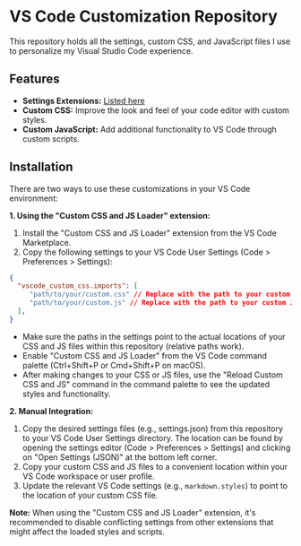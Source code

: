 # VS Code Customization Repository

This repository holds all the settings, custom CSS, and JavaScript files I use to personalize my Visual Studio Code experience.

## Features

* **Settings Extensions:** [Listed here](./extensions.md)
* **Custom CSS:** Improve the look and feel of your code editor with custom styles.
* **Custom JavaScript:** Add additional functionality to VS Code through custom scripts.

## Installation

There are two ways to use these customizations in your VS Code environment:

**1. Using the "Custom CSS and JS Loader" extension:**

1. Install the "Custom CSS and JS Loader" extension from the VS Code Marketplace.
2. Copy the following settings to your VS Code User Settings (Code > Preferences > Settings):

```json
{
  "vscode_custom_css.imports": [
     "path/to/your/custom.css" // Replace with the path to your custom CSS file
     "path/to/your/custom.js" // Replace with the path to your custom JS file (optional)
  ],
}
```

* Make sure the paths in the settings point to the actual locations of your CSS and JS files within this repository (relative paths work).
* Enable "Custom CSS and JS Loader" from the VS Code command palette (Ctrl+Shift+P or Cmd+Shift+P on macOS).
* After making changes to your CSS or JS files, use the "Reload Custom CSS and JS" command in the command palette to see the updated styles and functionality.

**2. Manual Integration:**

1. Copy the desired settings files (e.g., settings.json) from this repository to your VS Code User Settings directory. The location can be found by opening the settings editor (Code > Preferences > Settings) and clicking on "Open Settings (JSON)" at the bottom left corner.
2. Copy your custom CSS and JS files to a convenient location within your VS Code workspace or user profile.
3. Update the relevant VS Code settings (e.g., `markdown.styles`) to point to the location of your custom CSS file.

**Note:** When using the "Custom CSS and JS Loader" extension, it's recommended to disable conflicting settings from other extensions that might affect the loaded styles and scripts.
